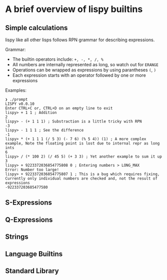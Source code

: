 # A brief overview of lispy builtins

## Simple calculations

lispy like all other lisps follows RPN grammar for describing expressions.

Grammar:

* The builtin operators include: `+, -, *, /, %`
* All numbers are internally represented as long, so watch out for `ERANGE`
* Operations can be wrapped as expressions by using parantheses `(`, `)`
* Each expression starts with an operator followed by one or more expressions

Examples:

```
❯ ./prompt
LISPY v0.0.10
Enter CTRL+C or, CTRL+D on an empty line to exit
lispy> + 1 1 ; Addition
2
lispy> - (+ 1 1 1) ; Substraction is a little tricky with RPN
-3
lispy> - 1 1 1 ; See the difference
-1
lispy> * (+ 1 1 1 (/ 5 3) (- 7 6) (% 5 4)) (1) ; A more complex example, Note the floating point is lost due to internal repr as long ints
6
lispy> / (* 100 2) (/ 45 5) (+ 3 3) ; Yet another example to sum it up
3
lispy> + 9223372036854775808 0 ; Entering numbers > LONG_MAX
Error: Number too large!
lispy> + 9223372036854775807 1 ; This is a bug which requires fixing, Currently only individual numbers are checked and, not the result of expressions
-922337203685477580
```

## S-Expressions

## Q-Expressions

## Strings

## Language Builtins

## Standard Library
